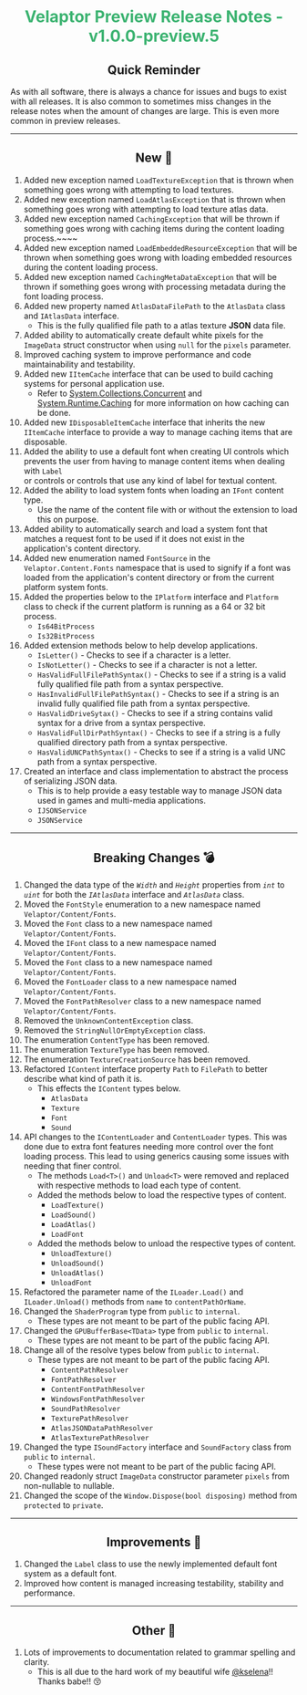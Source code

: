 <h1 align="center" style='color:mediumseagreen;font-weight:bold'>Velaptor Preview Release Notes - v1.0.0-preview.5</h1>

<h2 align="center" style='font-weight:bold'>Quick Reminder</h2>

As with all software, there is always a chance for issues and bugs to exist with all releases.  It is also common to sometimes miss changes in the release notes when the amount of changes are large.  This is even more common in preview releases.

---

<h2 style="font-weight:bold" align="center">New 🎉</h2>

1. Added new exception named `LoadTextureException` that is thrown when something goes wrong with attempting to load textures.
2. Added new exception named `LoadAtlasException` that is thrown when something goes wrong with attempting to load texture atlas data.
3. Added new exception named `CachingException` that will be thrown if something goes wrong with caching items during the content loading process.~~~~
4. Added new exception named `LoadEmbeddedResourceException` that will be thrown when something goes wrong with loading embedded resources during the content loading process.
5. Added new exception named `CachingMetaDataException` that will be thrown if something goes wrong with processing metadata during the font loading process.
6. Added new property named `AtlasDataFilePath` to the `AtlasData` class and `IAtlasData` interface.
   - This is the fully qualified file path to a atlas texture **JSON** data file.
7. Added ability to automatically create default white pixels for the `ImageData` struct constructor when using `null` for the `pixels` parameter.
8. Improved caching system to improve performance and code maintainability and testability.
9. Added new `IItemCache` interface that can be used to build caching systems for personal application use.
    - Refer to [System.Collections.Concurrent](https://docs.microsoft.com/en-us/dotnet/api/system.collections.concurrent?view=net-6.0) and  
      [System.Runtime.Caching](https://docs.microsoft.com/en-us/dotnet/api/system.runtime.caching?view=dotnet-plat-ext-6.0) for more information on how caching can be done.
10. Added new `IDisposableItemCache` interface that inherits the new `IItemCache` interface to provide a way to manage caching items that are disposable.
11. Added the ability to use a default font when creating UI controls which prevents the user from having to manage content items when dealing with `Label`  
    or controls or controls that use any kind of label for textual content.
12. Added the ability to load system fonts when loading an `IFont` content type.
    - Use the name of the content file with or without the extension to load this on purpose.
13. Added ability to automatically search and load a system font that matches a request font to be used if it does not exist in the  
    application's content directory.
14. Added new enumeration named `FontSource` in the `Velaptor.Content.Fonts` namespace that is used to signify if a font was  
    loaded from the application's content directory or from the current platform system fonts.
15. Added the properties below to the `IPlatform` interface and `Platform` class to check if the current platform is running as a 64 or 32 bit process.
    - `Is64BitProcess`
    - `Is32BitProcess`
16. Added extension methods below to help develop applications.
    - `IsLetter()` - Checks to see if a character is a letter.
    - `IsNotLetter()` - Checks to see if a character is not a letter.
    - `HasValidFullFilePathSyntax()` - Checks to see if a string is a valid fully qualified file path from a syntax perspective.
    - `HasInvalidFullFilePathSyntax()` - Checks to see if a string is an invalid fully qualified file path from a syntax perspective.
    - `HasValidDriveSytax()` - Checks to see if a string contains valid syntax for a drive from a syntax perspective.
    - `HasValidFullDirPathSyntax()` - Checks to see if a string is a fully qualified directory path from a syntax perspective.
    - `HasValidUNCPathSyntax()` - Checks to see if a string is a valid UNC path from a syntax perspective.
17. Created an interface and class implementation to abstract the process of serializing JSON data.
    - This is to help provide a easy testable way to manage JSON data used in games and multi-media applications. 
    - `IJSONService`
    - `JSONService`

---

<h2 style="font-weight:bold" align="center">Breaking Changes 💣</h2>

1. Changed the data type of the _`Width`_ and _`Height`_ properties from _`int`_ to _`uint`_ for both the _`IAtlasData`_ interface and _`AtlasData`_ class.
2. Moved the `FontStyle` enumeration to a new namespace named `Velaptor/Content/Fonts`.
3. Moved the `Font` class to a new namespace named `Velaptor/Content/Fonts`.
4. Moved the `IFont` class to a new namespace named `Velaptor/Content/Fonts`.
5. Moved the `Font` class to a new namespace named `Velaptor/Content/Fonts`.
6. Moved the `FontLoader` class to a new namespace named `Velaptor/Content/Fonts`.
7. Moved the `FontPathResolver` class to a new namespace named `Velaptor/Content/Fonts`.
8. Removed the `UnknownContentException` class.
9. Removed the `StringNullOrEmptyException` class.
10. The enumeration `ContentType` has been removed.
11. The enumeration `TextureType` has been removed.
12. The enumeration `TextureCreationSource` has been removed.
13. Refactored `IContent` interface property `Path` to `FilePath` to better describe what kind of path it is.
    - This effects the `IContent` types below.
      - `AtlasData`
      - `Texture`
      - `Font`
      - `Sound`
14. API changes to the `IContentLoader` and `ContentLoader` types.  This was done due to extra font features needing more control over the font loading process.  This lead to using generics causing some issues with needing that finer control. 
    - The methods `Load<T>()` and `Unload<T>` were removed and replaced with respective methods to load each type of content.
    - Added the methods below to load the respective types of content.
      - `LoadTexture()`
      - `LoadSound()`
      - `LoadAtlas()`
      - `LoadFont`
    - Added the methods below to unload the respective types of content.
      - `UnloadTexture()`
      - `UnloadSound()`
      - `UnloadAtlas()`
      - `UnloadFont`
15. Refactored the parameter name of the `ILoader.Load()` and `ILoader.Unload()` methods from `name` to `contentPathOrName`.
16. Changed the `ShaderProgram` type from `public` to `internal`.
    - These types are not meant to be part of the public facing API.
17. Changed the `GPUBufferBase<TData>` type from `public` to `internal`.
    - These types are not meant to be part of the public facing API.
18. Change all of the resolve types below from `public` to `internal`.
    - These types are not meant to be part of the public facing API.
      - `ContentPathResolver`
      - `FontPathResolver`
      - `ContentFontPathResolver`
      - `WindowsFontPathResolver`
      - `SoundPathResolver`
      - `TexturePathResolver`
      - `AtlasJSONDataPathResolver`
      - `AtlasTexturePathResolver`
19. Changed the type `ISoundFactory` interface and `SoundFactory` class from `public` to `internal`.
    - These types were not meant to be part of the public facing API.
20. Changed readonly struct `ImageData` constructor parameter `pixels` from non-nullable to nullable. 
21. Changed the scope of the `Window.Dispose(bool disposing)` method from `protected` to `private`.

---

<h2 style="font-weight:bold" align="center">Improvements 🌟</h2>

1. Changed the `Label` class to use the newly implemented default font system as a default font.
2. Improved how content is managed increasing testability, stability and performance.

---

<h2 style="font-weight:bold" align="center">Other 👏</h2>

1. Lots of improvements to documentation related to grammar spelling and clarity.
    - This is all due to the hard work of my beautiful wife [@kselena](https://github.com/kselena/kselena)!!  Thanks babe!! 😚
